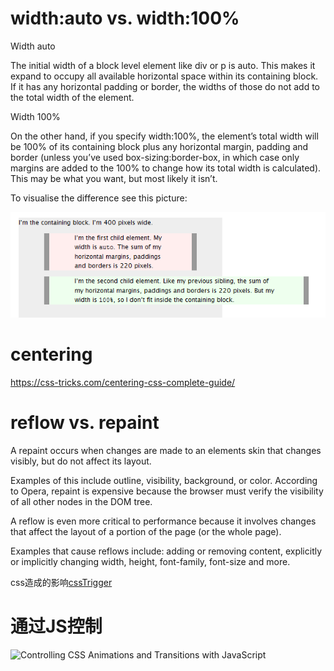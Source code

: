 # width:auto vs. width:100%
Width auto

The initial width of a block level element like div or p is auto. This makes it expand to occupy all available horizontal space within its containing block. If it has any horizontal padding or border, the widths of those do not add to the total width of the element.

Width 100%

On the other hand, if you specify width:100%, the element’s total width will be 100% of its containing block plus any horizontal margin, padding and border (unless you’ve used box-sizing:border-box, in which case only margins are added to the 100% to change how its total width is calculated). This may be what you want, but most likely it isn’t.

To visualise the difference see this picture:

![](./img/width_auto_100.png)

# centering
https://css-tricks.com/centering-css-complete-guide/

# reflow vs. repaint
A repaint occurs when changes are made to an elements skin that changes visibly, but do not affect its layout.

Examples of this include  outline, visibility, background, or color. According to Opera, repaint is expensive because the browser must verify the visibility of all other nodes in the DOM tree.

A reflow is even more critical to performance because it involves changes that affect the layout of a portion of the page (or the whole page).

Examples that cause reflows include: adding or removing content, explicitly or implicitly changing  width, height, font-family, font-size and more.

css造成的影响[cssTrigger](https://csstriggers.com/)

# 通过JS控制

![Controlling CSS Animations and Transitions with JavaScript](https://css-tricks.com/controlling-css-animations-transitions-javascript/)